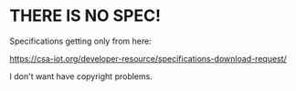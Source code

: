 # THERE IS NO SPEC!

Specifications getting only from here: 

https://csa-iot.org/developer-resource/specifications-download-request/

I don't want have copyright problems.
